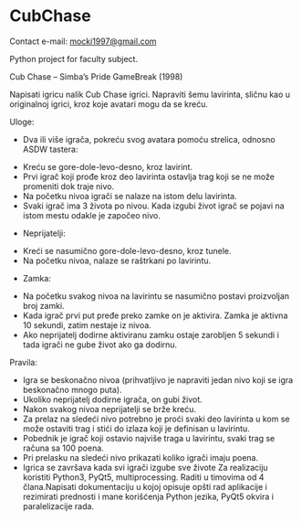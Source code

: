 # CubChase

Contact e-mail: mocki1997@gmail.com

Python project for faculty subject.


Cub Chase – Simba’s Pride GameBreak (1998)

Napisati igricu nalik Cub Chase igrici. Napraviti šemu lavirinta, sličnu kao u originalnoj
igrici, kroz koje avatari mogu da se kreću.

Uloge:
* Dva ili više igrača, pokreću svog avatara pomoću strelica, odnosno ASDW
tastera:
- Kreću se gore-dole-levo-desno, kroz lavirint.
- Prvi igrač koji prođe kroz deo lavirinta ostavlja trag koji se ne može
promeniti dok traje nivo.
- Na početku nivoa igrači se nalaze na istom delu lavirinta.
- Svaki igrač ima 3 života po nivou. Kada izgubi život igrač se pojavi na
istom mestu odakle je započeo nivo.

* Neprijatelji:
- Kreći se nasumično gore-dole-levo-desno, kroz tunele.
- Na početku nivoa, nalaze se raštrkani po lavirintu.
* Zamka:
- Na početku svakog nivoa na lavirintu se nasumično postavi proizvoljan
broj zamki.
- Kada igrač prvi put pređe preko zamke on je aktivira. Zamka je aktivna
10 sekundi, zatim nestaje iz nivoa.
- Ako neprijatelj dodirne aktiviranu zamku ostaje zarobljen 5 sekundi i
tada igrači ne gube život ako ga dodirnu.

Pravila:
* Igra se beskonačno nivoa (prihvatljivo je napraviti jedan nivo koji se igra
beskonačno mnogo puta).
* Ukoliko neprijatelj dodirne igrača, on gubi život.
* Nakon svakog nivoa neprijatelji se brže kreću.
* Za prelaz na sledeći nivo potrebno je proći svaki deo lavirinta u kom se može
ostaviti trag i stići do izlaza koji je definisan u lavirintu.
* Pobednik je igrač koji ostavio najviše traga u lavirintu, svaki trag se računa sa
100 poena.
* Pri prelasku na sledeći nivo prikazati koliko igrači imaju poena.
* Igrica se završava kada svi igrači izgube sve živote
Za realizaciju koristiti Python3, PyQt5, multiprocessing. Raditi u timovima od 4
člana.Napisati dokumentaciju u kojoj opisuje opšti rad aplikacije i rezimirati prednosti i
mane korišćenja Python jezika, PyQt5 okvira i paralelizacije rada.
